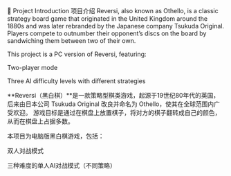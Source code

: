 🧩 Project Introduction 项目介绍
Reversi, also known as Othello, is a classic strategy board game that originated in the United Kingdom around the 1880s and was later rebranded by the Japanese company Tsukuda Original.
Players compete to outnumber their opponent’s discs on the board by sandwiching them between two of their own.

This project is a PC version of Reversi, featuring:

Two-player mode

Three AI difficulty levels with different strategies

**Reversi（黑白棋）**是一款策略型棋类游戏，起源于19世纪80年代的英国，后来由日本公司 Tsukuda Original 改良并命名为 Othello，使其在全球范围内广受欢迎。
游戏目标是通过在棋盘上放置棋子，将对方的棋子翻转成自己的颜色，从而在棋盘上占据多数。

本项目为电脑版黑白棋游戏，包括：

双人对战模式

三种难度的单人AI对战模式（不同策略）

